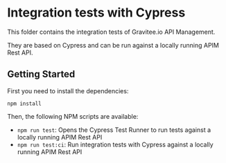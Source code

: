 # Integration tests with Cypress

This folder contains the integration tests of Gravitee.io API Management.

They are based on Cypress and can be run against a locally running APIM Rest API.


## Getting Started

First you need to install the dependencies:

```shell
npm install
```

Then, the following NPM scripts are available:
 - `npm run test`: Opens the Cypress Test Runner to run tests against a locally running APIM Rest API  
 - `npm run test:ci`: Run integration tests with Cypress against a locally running APIM Rest API   

